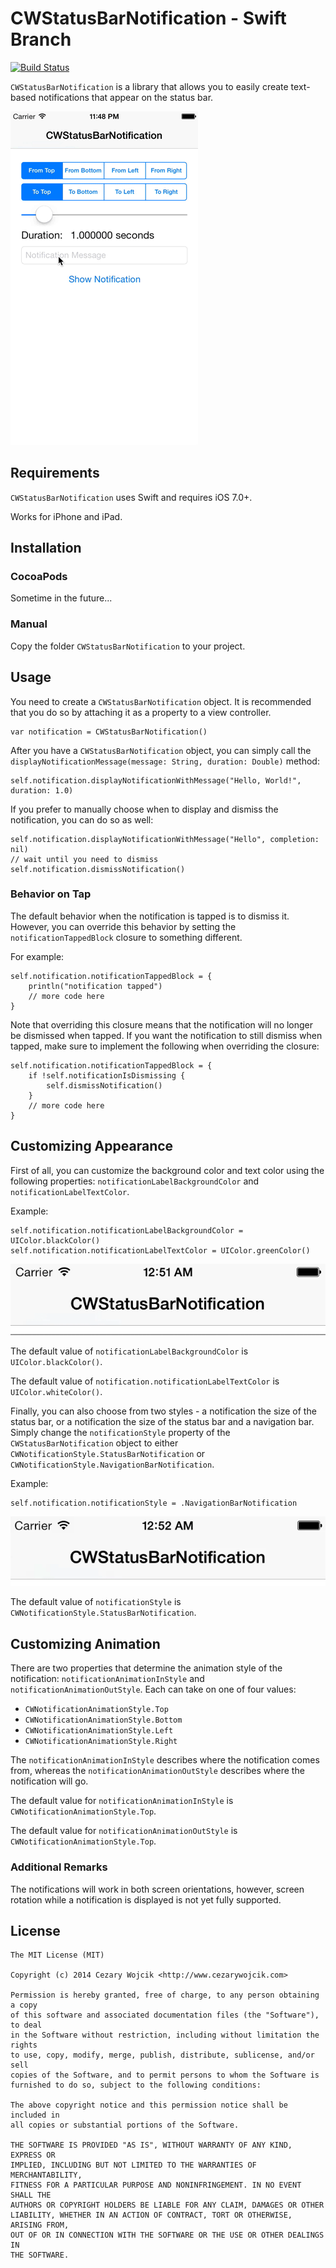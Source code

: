 # CWStatusBarNotification - Swift Branch

[![Build Status](https://travis-ci.org/cezarywojcik/CWStatusBarNotification.png?branch=master)](https://travis-ci.org/cezarywojcik/CWStatusBarNotification)

`CWStatusBarNotification` is a library that allows you to easily create text-based notifications that appear on the status bar.

![demo](screenshots/demo.gif)

## Requirements

`CWStatusBarNotification` uses Swift and requires iOS 7.0+.

Works for iPhone and iPad.

## Installation

### CocoaPods

Sometime in the future...

### Manual

Copy the folder `CWStatusBarNotification` to your project.

## Usage

You need to create a `CWStatusBarNotification` object. It is recommended that you do so by attaching it as a property to a view controller.

```
var notification = CWStatusBarNotification()
```

After you have a `CWStatusBarNotification` object, you can simply call the `displayNotificationMessage(message: String, duration: Double)` method:

```
self.notification.displayNotificationWithMessage("Hello, World!", duration: 1.0)
```

If you prefer to manually choose when to display and dismiss the notification, you can do so as well:

```
self.notification.displayNotificationWithMessage("Hello", completion: nil)
// wait until you need to dismiss
self.notification.dismissNotification()
```

### Behavior on Tap

The default behavior when the notification is tapped is to dismiss it. However, you can override this behavior by setting the `notificationTappedBlock` closure to something different. 

For example:
```
self.notification.notificationTappedBlock = {
    println("notification tapped")
    // more code here
}
```

Note that overriding this closure means that the notification will no longer be dismissed when tapped. If you want the notification to still dismiss when tapped, make sure to implement the following when overriding the closure:

```
self.notification.notificationTappedBlock = {
    if !self.notificationIsDismissing {
        self.dismissNotification()
    }
    // more code here
}
```

## Customizing Appearance

First of all, you can customize the background color and text color using the following properties: `notificationLabelBackgroundColor` and `notificationLabelTextColor`.

Example:

```
self.notification.notificationLabelBackgroundColor = UIColor.blackColor()
self.notification.notificationLabelTextColor = UIColor.greenColor()
```

![custom colors](screenshots/ss1.gif)

The default value of `notificationLabelBackgroundColor` is `UIColor.blackColor()`.

The default value of `notification.notificationLabelTextColor` is `UIColor.whiteColor()`.

Finally, you can also choose from two styles - a notification the size of the status bar, or a notification the size of the status bar and a navigation bar. Simply change the `notificationStyle` property of the `CWStatusBarNotification` object to either `CWNotificationStyle.StatusBarNotification` or `CWNotificationStyle.NavigationBarNotification`.

Example:

```
self.notification.notificationStyle = .NavigationBarNotification
```

![custom style](screenshots/ss2.gif)

The default value of `notificationStyle` is `CWNotificationStyle.StatusBarNotification`.

## Customizing Animation

There are two properties that determine the animation style of the notification: `notificationAnimationInStyle` and `notificationAnimationOutStyle`. Each can take on one of four values:

* `CWNotificationAnimationStyle.Top`
* `CWNotificationAnimationStyle.Bottom`
* `CWNotificationAnimationStyle.Left`
* `CWNotificationAnimationStyle.Right`

The `notificationAnimationInStyle` describes where the notification comes from, whereas the `notificationAnimationOutStyle` describes where the notification will go.

The default value for `notificationAnimationInStyle` is `CWNotificationAnimationStyle.Top`.

The default value for `notificationAnimationOutStyle` is `CWNotificationAnimationStyle.Top`.

### Additional Remarks

The notifications will work in both screen orientations, however, screen rotation while a notification is displayed is not yet fully supported.

## License

    The MIT License (MIT)

    Copyright (c) 2014 Cezary Wojcik <http://www.cezarywojcik.com>

    Permission is hereby granted, free of charge, to any person obtaining a copy
    of this software and associated documentation files (the "Software"), to deal
    in the Software without restriction, including without limitation the rights
    to use, copy, modify, merge, publish, distribute, sublicense, and/or sell
    copies of the Software, and to permit persons to whom the Software is
    furnished to do so, subject to the following conditions:

    The above copyright notice and this permission notice shall be included in
    all copies or substantial portions of the Software.

    THE SOFTWARE IS PROVIDED "AS IS", WITHOUT WARRANTY OF ANY KIND, EXPRESS OR
    IMPLIED, INCLUDING BUT NOT LIMITED TO THE WARRANTIES OF MERCHANTABILITY,
    FITNESS FOR A PARTICULAR PURPOSE AND NONINFRINGEMENT. IN NO EVENT SHALL THE
    AUTHORS OR COPYRIGHT HOLDERS BE LIABLE FOR ANY CLAIM, DAMAGES OR OTHER
    LIABILITY, WHETHER IN AN ACTION OF CONTRACT, TORT OR OTHERWISE, ARISING FROM,
    OUT OF OR IN CONNECTION WITH THE SOFTWARE OR THE USE OR OTHER DEALINGS IN
    THE SOFTWARE.
